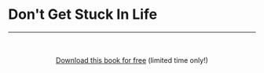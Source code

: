# Don't Get Stuck In Life
<hr />

<div align="center"><a href="Don't%20Get%20Stuck%20In%20Life!.pdf><img src="img/mockup.jpg" /></a><br /><br /><a href="Don't%20Get%20Stuck%20In%20Life!.pdf">Download this book for free</a> (limited time only!)</div>
